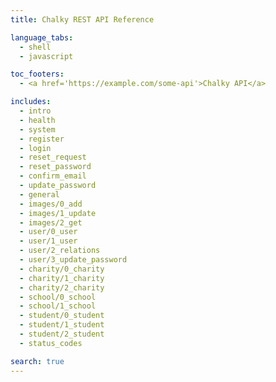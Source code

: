 ```yaml
---
title: Chalky REST API Reference

language_tabs:
  - shell
  - javascript

toc_footers:
  - <a href='https://example.com/some-api'>Chalky API</a>

includes:
  - intro
  - health
  - system
  - register
  - login
  - reset_request
  - reset_password
  - confirm_email
  - update_password
  - general
  - images/0_add
  - images/1_update
  - images/2_get
  - user/0_user
  - user/1_user
  - user/2_relations
  - user/3_update_password
  - charity/0_charity
  - charity/1_charity
  - charity/2_charity
  - school/0_school
  - school/1_school
  - student/0_student
  - student/1_student
  - student/2_student
  - status_codes

search: true
---
```

